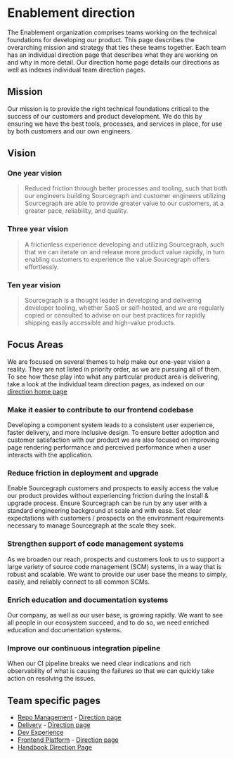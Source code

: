 # Enablement direction

The Enablement organization comprises teams working on the technical foundations for developing our product. This page describes the overarching mission and strategy that ties these teams together. Each team has an individual direction page that describes what they are working on and why in more detail. Our direction home page details our directions as well as indexes individual team direction pages.

## Mission

Our mission is to provide the right technical foundations critical to the success of our customers and product development. We do this by ensuring we have the best tools, processes, and services in place, for use by both customers and our own engineers.

## Vision

### One year vision

> Reduced friction through better processes and tooling, such that both our engineers building Sourcegraph and customer engineers utilizing Sourcegraph are able to provide greater value to our customers, at a greater pace, reliability, and quality.

### Three year vision

> A frictionless experience developing and utilizing Sourcegraph, such that we can iterate on and release more product value rapidly, in turn enabling customers to experience the value Sourcegraph offers effortlessly.

### Ten year vision

> Sourcegraph is a thought leader in developing and delivering developer tooling, whether SaaS or self-hosted, and we are regularly copied or consulted to advise on our best practices for rapidly shipping easily accessible and high-value products.

## Focus Areas

We are focused on several themes to help make our one-year vision a reality. They are not listed in priority order, as we are pursuing all of them. To see how these play into what any particular product area is delivering, take a look at the individual team direction pages, as indexed on our [direction home page](../index.md#enablement)

### Make it easier to contribute to our frontend codebase

Developing a component system leads to a consistent user experience, faster delivery, and more inclusive design. To ensure better adoption and customer satisfaction with our product we are also focused on improving page rendering performance and perceived performance when a user interacts with the application.

### Reduce friction in deployment and upgrade

Enable Sourcegraph customers and prospects to easily access the value our product provides without experiencing friction during the install & upgrade process. Ensure Sourcegraph can be run by any user with a standard engineering background at scale and with ease. Set clear expectations with customers / prospects on the environment requirements necessary to manage Sourcegraph at the scale they seek.

### Strengthen support of code management systems

As we broaden our reach, prospects and customers look to us to support a large variety of source code management (SCM) systems, in a way that is robust and scalable. We want to provide our user base the means to simply, easily, and reliably connect to all common SCMs.

### Enrich education and documentation systems

Our company, as well as our user base, is growing rapidly. We want to see all people in our ecosystem succeed, and to do so, we need enriched education and documentation systems.

### Improve our continuous integration pipeline

When our CI pipeline breaks we need clear indications and rich observability of what is causing the failures so that we can quickly take action on resolving the issues.

## Team specific pages

- [Repo Management](../../engineering/enablement/repo-management/index.md) - [Direction page](repo-management/index.md)
- [Delivery](../../engineering/enablement/delivery/index.md) - [Direction page](delivery/index.md)
- [Dev Experience](../../engineering/enablement/dev-experience/index.md)
- [Frontend Platform](../../engineering/enablement/frontend-platform/index.md) - [Direction page](frontend-platform/index.md)
- [Handbook Direction Page](handbook/index.md)
